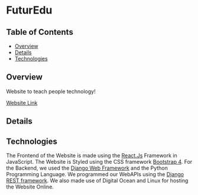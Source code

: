 # FuturEdu

## Table of Contents
- [Overview](#Overview)
- [Details](#Details)
- [Technologies](#Technologies)
 

## Overview

Website to teach people technology!

[Website Link](http://futureducate.com)

## Details

## Technologies
The Frontend of the Website is made using the [React.Js](https://reactjs.org/) Framework in JavaScript. The Website is Styled using the CSS framework [Bootstrap 4](https://getbootstrap.com/). For the Backend, we used the [Django Web Framework](https://www.djangoproject.com/) and the Python Programming Language. We programmed our WebAPIs using the [Django REST framework](https://www.django-rest-framework.org/). We also made use of Digital Ocean and Linux for hosting the Website Online.

